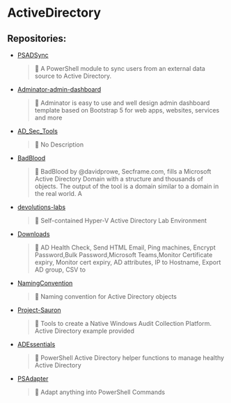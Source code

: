 # ActiveDirectory

## Repositories:
- [PSADSync](https://github.com/KOWThamielis/PSADSync)
	> :memo: A PowerShell module to sync users from an external data source to Active Directory.
- [Adminator-admin-dashboard](https://github.com/Thamielis/Adminator-admin-dashboard)
	> :memo: Adminator is easy to use and well design admin dashboard template based on Bootstrap 5 for web apps, websites, services and more
- [AD_Sec_Tools](https://github.com/Thamielis/AD_Sec_Tools)
	> :memo: No Description
- [BadBlood](https://github.com/Thamielis/BadBlood)
	> :memo: BadBlood by @davidprowe, Secframe.com, fills a Microsoft Active Directory Domain with a structure and thousands of objects. The output of the tool is a domain similar to a domain in the real world.  A
- [devolutions-labs](https://github.com/Thamielis/devolutions-labs)
	> :memo: Self-contained Hyper-V Active Directory Lab Environment
- [Downloads](https://github.com/Thamielis/Downloads)
	> :memo: AD Health Check, Send HTML Email,  Ping machines, Encrypt Password,Bulk Password,Microsoft Teams,Monitor Certificate expiry, Monitor cert expiry, AD attributes, IP to Hostname, Export AD group, CSV to
- [NamingConvention](https://github.com/Thamielis/NamingConvention)
	> :memo: Naming convention for Active Directory objects
- [Project-Sauron](https://github.com/Thamielis/Project-Sauron)
	> :memo: Tools to create a Native Windows Audit Collection Platform. Active Directory example provided
- [ADEssentials](https://github.com/In-Pro-Org/ADEssentials)
	> :memo: PowerShell Active Directory helper functions to manage healthy Active Directory
- [PSAdapter](https://github.com/In-Pro-Org/PSAdapter)
	> :memo: Adapt anything into PowerShell Commands

